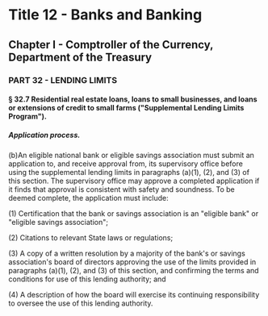 
# Title 12 - Banks and Banking
## Chapter I - Comptroller of the Currency, Department of the Treasury
### PART 32 - LENDING LIMITS
#### § 32.7 Residential real estate loans, loans to small businesses, and loans or extensions of credit to small farms ("Supplemental Lending Limits Program").
##### Application process.

(b)An eligible national bank or eligible savings association must submit an application to, and receive approval from, its supervisory office before using the supplemental lending limits in paragraphs (a)(1), (2), and (3) of this section. The supervisory office may approve a completed application if it finds that approval is consistent with safety and soundness. To be deemed complete, the application must include:

(1) Certification that the bank or savings association is an "eligible bank" or "eligible savings association";

(2) Citations to relevant State laws or regulations;

(3) A copy of a written resolution by a majority of the bank's or savings association's board of directors approving the use of the limits provided in paragraphs (a)(1), (2), and (3) of this section, and confirming the terms and conditions for use of this lending authority; and

(4) A description of how the board will exercise its continuing responsibility to oversee the use of this lending authority.
